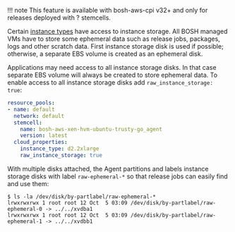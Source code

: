 !!! note
    This feature is available with bosh-aws-cpi v32+ and only for releases deployed with ? stemcells.

Certain [instance types](https://aws.amazon.com/ec2/instance-types/) have access to instance storage. All BOSH managed VMs have to store some ephemeral data such as release jobs, packages, logs and other scratch data. First instance storage disk is used if possible; otherwise, a separate EBS volume is created as an ephemeral disk.

Applications may need access to all instance storage disks. In that case separate EBS volume will always be created to store ephemeral data. To enable access to all instance storage disks add `raw_instance_storage: true`:

```yaml
resource_pools:
- name: default
  network: default
  stemcell:
    name: bosh-aws-xen-hvm-ubuntu-trusty-go_agent
    version: latest
  cloud_properties:
    instance_type: d2.2xlarge
    raw_instance_storage: true
```

With multiple disks attached, the Agent partitions and labels instance storage disks with label `raw-ephemeral-*` so that release jobs can easily find and use them:

```shell
$ ls -la /dev/disk/by-partlabel/raw-ephemeral-*
lrwxrwxrwx 1 root root 12 Oct  5 03:09 /dev/disk/by-partlabel/raw-ephemeral-0 -> ../../xvdba1
lrwxrwxrwx 1 root root 12 Oct  5 03:09 /dev/disk/by-partlabel/raw-ephemeral-1 -> ../../xvdbb1
```
